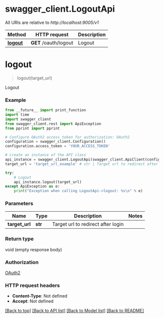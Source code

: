 # swagger_client.LogoutApi

All URIs are relative to *http://localhost:9005/v1*

Method | HTTP request | Description
------------- | ------------- | -------------
[**logout**](LogoutApi.md#logout) | **GET** /oauth/logout | Logout


# **logout**
> logout(target_url)

Logout

### Example
```python
from __future__ import print_function
import time
import swagger_client
from swagger_client.rest import ApiException
from pprint import pprint

# Configure OAuth2 access token for authorization: OAuth2
configuration = swagger_client.Configuration()
configuration.access_token = 'YOUR_ACCESS_TOKEN'

# create an instance of the API class
api_instance = swagger_client.LogoutApi(swagger_client.ApiClient(configuration))
target_url = 'target_url_example' # str | Target url to redirect after login

try:
    # Logout
    api_instance.logout(target_url)
except ApiException as e:
    print("Exception when calling LogoutApi->logout: %s\n" % e)
```

### Parameters

Name | Type | Description  | Notes
------------- | ------------- | ------------- | -------------
 **target_url** | **str**| Target url to redirect after login | 

### Return type

void (empty response body)

### Authorization

[OAuth2](../README.md#OAuth2)

### HTTP request headers

 - **Content-Type**: Not defined
 - **Accept**: Not defined

[[Back to top]](#) [[Back to API list]](../README.md#documentation-for-api-endpoints) [[Back to Model list]](../README.md#documentation-for-models) [[Back to README]](../README.md)

